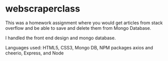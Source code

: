 # webscraperclass

This was a homework assignment where you would get articles from stack overflow and be able to save and delete them from Mongo Database.

I handled the front end design and mongo database.

Languages used:
HTML5, CSS3, Mongo DB, NPM packages axios and cheerio, Express, and Node
